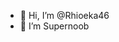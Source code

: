 - 👋 Hi, I’m @Rhioeka46
- 👀 I’m Supernoob

<!---
Rhioeka46/Rhioeka46 is a ✨ special ✨ repository because its `README.md` (this file) appears on your GitHub profile.
You can click the Preview link to take a look at your changes.
--->
